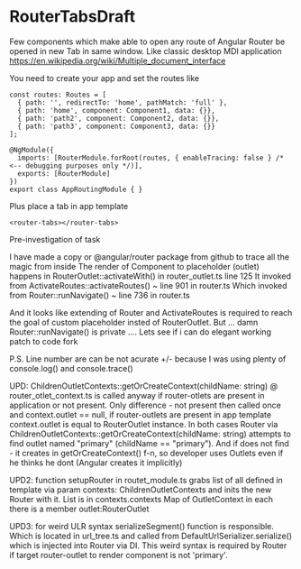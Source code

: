 # RouterTabsDraft
Few components which make able to open any route of Angular Router be opened in new Tab in same window.
Like classic desktop MDI application https://en.wikipedia.org/wiki/Multiple_document_interface

You need to create your app and set the routes like 

```
const routes: Routes = [
  { path: '', redirectTo: 'home', pathMatch: 'full' },
  { path: 'home', component: Component1, data: {}},
  { path: 'path2', component: Component2, data: {}},
  { path: 'path3', component: Component3, data: {}}
];

@NgModule({
  imports: [RouterModule.forRoot(routes, { enableTracing: false } /* <-- debugging purposes only */)],
  exports: [RouterModule]
})
export class AppRoutingModule { }
```

Plus place a tab in app template 
```
<router-tabs></router-tabs>
```


Pre-investigation of task

I have made a copy or @angular/router package from github to trace all the magic from inside
The render of Component to placeholder (outlet) happens in RouterOutlet::activateWith() in router_outlet.ts line 125
It invoked from ActivateRoutes::activateRoutes() ~ line 901 in router.ts
Which invoked from Router::runNavigate() ~ line 736 in router.ts

And it looks like extending of Router and ActivateRoutes is required to reach the goal of custom placeholder insted of RouterOutlet. But ... damn Router::runNavigate() is private .... Lets see if i can do elegant working patch to code fork

P.S. Line number are can be not acurate +/- because I was using plenty of console.log() and console.trace()

UPD: ChildrenOutletContexts::getOrCreateContext(childName: string) @ router_otlet_context.ts is called anyway if router-otlets are present in application or not present. Only difference - not present then called once and context.outlet == null, if router-outlets are present in app template context.outlet is equal to RouterOutlet instance. In both cases Router via ChildrenOutletContexts::getOrCreateContext(childName: string) attempts to find outlet named "primary" (childName == "primary"). And if does not find - it creates in getOrCreateContext() f-n, so developer uses Outlets even if he thinks he dont (Angular creates it implicitly)

UPD2: function setupRouter in routet_module.ts grabs list of all defined in template <router-outlets> via param contexts: ChildrenOutletContexts and inits the new Router with it. List is in contexts.contexts Map of OutletContext in each there is a member outlet:RouterOutlet

UPD3: for weird ULR syntax serializeSegment() function is responsible. Which is located in url_tree.ts and called from DefaultUrlSerializer.serialize() which is injected into Router via DI. This weird syntax is required by Router if target router-outlet to render component is not 'primary'.
